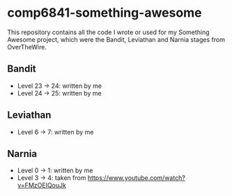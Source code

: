# comp6841-something-awesome
This repository contains all the code I wrote or used for my Something Awesome project, which were the Bandit, Leviathan and Narnia stages from OverTheWire.

## Bandit
- Level 23 -> 24: written by me
- Level 24 -> 25: written by me

## Leviathan
- Level 6 -> 7: written by me

## Narnia
- Level 0 -> 1: written by me
- Level 3 -> 4: taken from https://www.youtube.com/watch?v=FMzOEIQouJk
